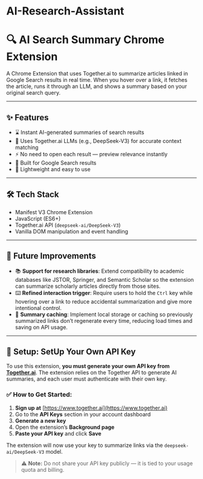 # AI-Research-Assistant

# 🔍 AI Search Summary Chrome Extension

A Chrome Extension that uses Together.ai to summarize articles linked in Google Search results in real time. When you hover over a link, it fetches the article, runs it through an LLM, and shows a summary based on your original search query.

---

## ✨ Features

- ⌛️ Instant AI-generated summaries of search results
- 🧠 Uses Together.ai LLMs (e.g., DeepSeek-V3) for accurate context matching
- ⚡️ No need to open each result — preview relevance instantly
- 🎯 Built for Google Search results
- 🧩 Lightweight and easy to use

---

## 🛠️ Tech Stack

- Manifest V3 Chrome Extension
- JavaScript (ES6+)
- Together.ai API (`deepseek-ai/DeepSeek-V3`)
- Vanilla DOM manipulation and event handling

---

## 🚧 Future Improvements

- 📚 **Support for research libraries**: Extend compatibility to academic databases like JSTOR, Springer, and Semantic Scholar so the extension can summarize scholarly articles directly from those sites.
- ⌨️ **Refined interaction trigger**: Require users to hold the `Ctrl` key while hovering over a link to reduce accidental summarization and give more intentional control.
- 💾 **Summary caching**: Implement local storage or caching so previously summarized links don’t regenerate every time, reducing load times and saving on API usage.

---

## 🔑 Setup: SetUp Your Own API Key

To use this extension, **you must generate your own API key from [Together.ai](https://www.together.ai)**. The extension relies on the Together API to generate AI summaries, and each user must authenticate with their own key.

### ✅ How to Get Started:

1. **Sign up at** [https://www.together.ai](https://www.together.ai)
2. Go to the **API Keys** section in your account dashboard
3. **Generate a new key**
4. Open the extension’s **Background page** 
5. **Paste your API key** and click **Save**

The extension will now use your key to summarize links via the `deepseek-ai/DeepSeek-V3` model.

> ⚠️ **Note:** Do not share your API key publicly — it is tied to your usage quota and billing.
